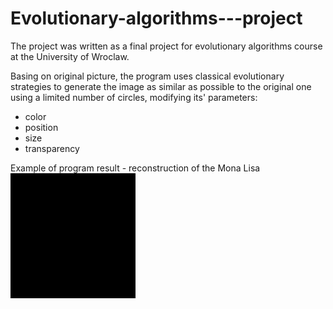 # Evolutionary-algorithms---project

The project was written as a final project for evolutionary algorithms course at the University of Wroclaw.

Basing on original picture, the program uses classical evolutionary strategies to generate the image as similar as possible to the original one
using a limited number of circles, modifying its' parameters:
- color
- position
- size
- transparency

Example of program result - reconstruction of the Mona Lisa
![Wizualizacja działania algorytmu](attachments/result.gif)
